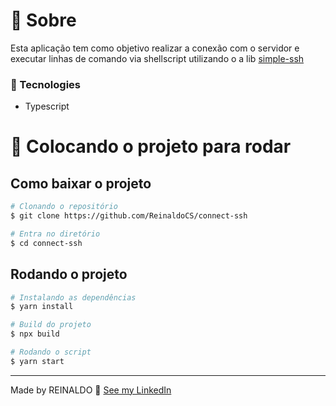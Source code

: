 # 📖 Sobre

Esta aplicação tem como objetivo realizar a conexão com o servidor e executar linhas de comando via shellscript utilizando o a lib [simple-ssh](https://github.com/MCluck90/simple-ssh)

### 🚀 Tecnologies

- Typescript

# 🔧 Colocando o projeto para rodar

## Como baixar o projeto

```bash
# Clonando o repositório
$ git clone https://github.com/ReinaldoCS/connect-ssh

# Entra no diretório
$ cd connect-ssh
```

## Rodando o projeto
```bash
# Instalando as dependências
$ yarn install

# Build do projeto
$ npx build 

# Rodando o script
$ yarn start
```

---

Made by REINALDO  👋 [See my LinkedIn](https://www.linkedin.com/in/reinaldo-correia-ba19ab179/)